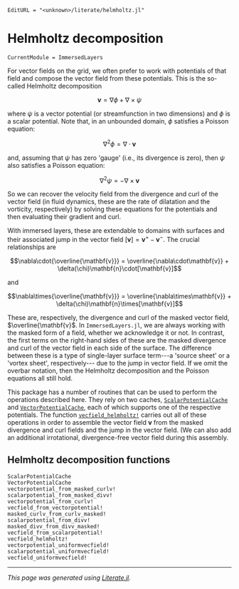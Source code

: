 ```@meta
EditURL = "<unknown>/literate/helmholtz.jl"
```

# Helmholtz decomposition

```@meta
CurrentModule = ImmersedLayers
```

For vector fields on the grid, we often prefer to work with potentials
of that field and compose the vector field from these potentials. This
is the so-called Helmholtz decomposition

$$\mathbf{v} = \nabla\phi + \nabla\times\psi$$

where $\psi$ is a vector potential (or streamfunction in two dimensions)
and $\phi$ is a scalar potential. Note that, in an unbounded domain, $\phi$
satisfies a Poisson equation:

$$\nabla^2\phi = \nabla\cdot\mathbf{v}$$

and, assuming that $\psi$ has zero 'gauge' (i.e., its divergence is zero), then
$\psi$ also satisfies a Poisson equation:

$$\nabla^2\psi = -\nabla\times\mathbf{v}$$

So we can recover the velocity field from the divergence and curl of the
vector field (in fluid dynamics, these are the rate of dilatation and the vorticity,
respectively) by solving these equations for the potentials and then
evaluating their gradient and curl.

With immersed layers, these are extendable to domains with surfaces
and their associated jump in the vector field $[\mathbf{v}] = \mathbf{v}^+ - \mathbf{v}^-$.
The crucial relationships are

$$\nabla\cdot{\overline{\mathbf{v}}} = \overline{\nabla\cdot\mathbf{v}} + \delta(\chi)\mathbf{n}\cdot[\mathbf{v}]$$

and

$$\nabla\times{\overline{\mathbf{v}}} = \overline{\nabla\times\mathbf{v}} + \delta(\chi)\mathbf{n}\times[\mathbf{v}]$$

These are, respectively, the divergence and curl of the masked vector field, $\overline{\mathbf{v}$.
In `ImmersedLayers.jl`, we are always working with the masked form of a field,
whether we acknowledge it or not. In contrast, the first terms on the right-hand sides of these are the masked divergence and curl
of the vector field in each side of the surface. The difference between these is
a type of single-layer surface term---a 'source sheet' or a 'vortex sheet', respectively---
due to the jump in vector field. If we omit the overbar notation, then the Helmholtz
decomposition and the Poisson equations all still hold.

This package has a number of routines that can be used to perform the
operations described here. They rely on two caches, [`ScalarPotentialCache`](@ref)
and [`VectorPotentialCache`](@ref), each of which supports one of the
respective potentials. The function [`vecfield_helmholtz!`](@ref) carries
out all of these operations in order to assemble the vector field $\mathbf{v}$
from the masked divergence and curl fields and the jump in the vector field.
(We can also add an additional irrotational, divergence-free vector field during
this assembly.

## Helmholtz decomposition functions

```@docs
ScalarPotentialCache
VectorPotentialCache
vectorpotential_from_masked_curlv!
scalarpotential_from_masked_divv!
vectorpotential_from_curlv!
vecfield_from_vectorpotential!
masked_curlv_from_curlv_masked!
scalarpotential_from_divv!
masked_divv_from_divv_masked!
vecfield_from_scalarpotential!
vecfield_helmholtz!
vectorpotential_uniformvecfield!
scalarpotential_uniformvecfield!
vecfield_uniformvecfield!
```

---

*This page was generated using [Literate.jl](https://github.com/fredrikekre/Literate.jl).*

